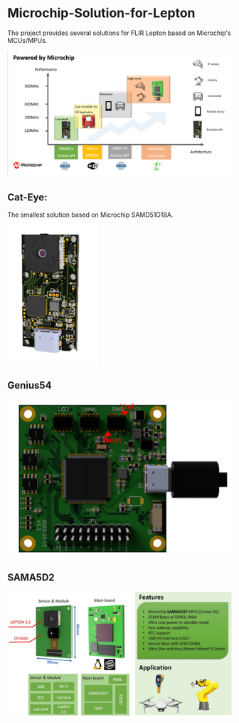 # Microchip-Solution-for-Lepton
The project provides several solutions for FLIR Lepton based on Microchip's MCUs/MPUs.

![image-20230527115834372](png/roadmap.png)



## Cat-Eye:

 The smallest solution based on Microchip SAMD51G18A.

![cat_eye](png/cat_eye.png)

## Genius54

![Genius54](png/Genius54.png)

## SAMA5D2

![SAMA5D2](png/SAMA5D2.jpg)
